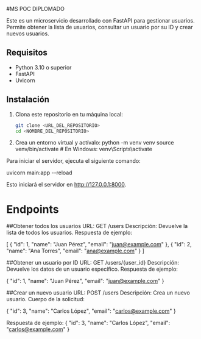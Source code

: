 #MS POC DIPLOMADO

Este es un microservicio desarrollado con FastAPI para gestionar usuarios. Permite obtener la lista de usuarios, consultar un usuario por su ID y crear nuevos usuarios.

## Requisitos

- Python 3.10 o superior
- FastAPI
- Uvicorn

## Instalación

1. Clona este repositorio en tu máquina local:

   ```bash
   git clone <URL_DEL_REPOSITORIO>
   cd <NOMBRE_DEL_REPOSITORIO>


2. Crea un entorno virtual y actívalo:
python -m venv venv
source venv/bin/activate  # En Windows: venv\Scripts\activate


Para iniciar el servidor, ejecuta el siguiente comando:

uvicorn main:app --reload


Esto iniciará el servidor en http://127.0.0.1:8000.

# Endpoints
##Obtener todos los usuarios
URL: GET /users
Descripción: Devuelve la lista de todos los usuarios.
Respuesta de ejemplo:

[
  {
    "id": 1,
    "name": "Juan Pérez",
    "email": "juan@example.com"
  },
  {
    "id": 2,
    "name": "Ana Torres",
    "email": "ana@example.com"
  }
]

##Obtener un usuario por ID
URL: GET /users/{user_id}
Descripción: Devuelve los datos de un usuario específico.
Respuesta de ejemplo:

{
  "id": 1,
  "name": "Juan Pérez",
  "email": "juan@example.com"
}

##Crear un nuevo usuario
URL: POST /users
Descripción: Crea un nuevo usuario.
Cuerpo de la solicitud:

{
  "id": 3,
  "name": "Carlos López",
  "email": "carlos@example.com"
}

Respuesta de ejemplo:
{
  "id": 3,
  "name": "Carlos López",
  "email": "carlos@example.com"
}
